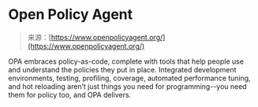 <!--yml
category: 未分类
date: 2024-05-27 14:51:45
-->

# Open Policy Agent

> 来源：[https://www.openpolicyagent.org/](https://www.openpolicyagent.org/)

OPA embraces policy-as-code, complete with tools that help people use and understand the policies they put in place. Integrated development environments, testing, profiling, coverage, automated performance tuning, and hot reloading aren’t just things you need for programming--you need them for policy too, and OPA delivers.
